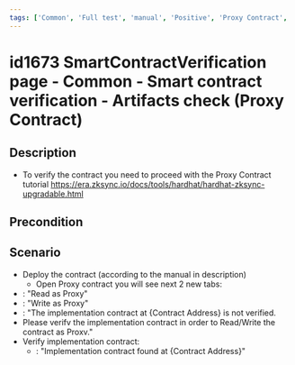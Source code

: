 ```yaml
---
tags: ['Common', 'Full test', 'manual', 'Positive', 'Proxy Contract', 'Smart Contract Verification page', 'Smoke test', 'Active']
---
```


# id1673 SmartContractVerification page - Common - Smart contract verification - Artifacts check (Proxy Contract)

## Description
  - To verify the contract you need to proceed with the Proxy Contract   tutorial https://era.zksync.io/docs/tools/hardhat/hardhat-zksync-upgradable.html

## Precondition


## Scenario
- Deploy the contract (according to the manual in description)
    - Open Proxy contract you will see next 2 new tabs:
- : "Read as Proxy"
- : "Write as Proxy"
- : "The implementation contract at \{Contract Address\} is not verified.
- Please verifv the implementation contract in order to Read/Write the contract as Proxv."
- Verify implementation contract:
    - : "Implementation contract found at \{Contract Address\}"
